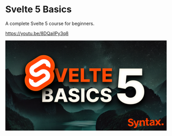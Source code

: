 # Svelte 5 Basics

A complete Svelte 5 course for beginners.

https://youtu.be/8DQailPy3q8

![Svelte 5 Thumbnail](Svelte5Basics.png)

